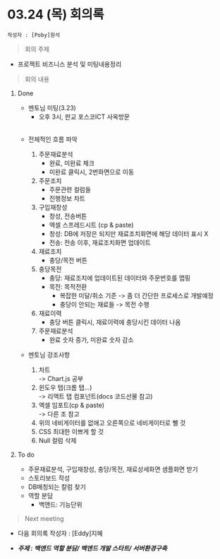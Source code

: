 # 03.24 (목) 회의록

    작성자 : [Poby]원석

> 회의 주제

- 프로젝트 비즈니스 분석 및 미팅내용정리

> 회의 내용

1. Done
   - 멘토님 미팅(3.23)
      - 오후 3시, 판교 포스코ICT 사옥방문

   <br>
   
   - 전체적인 흐름 파악
      1. 주문재료분석
         - 완료, 미완료 체크
         - 미완료 클릭시, 2번화면으로 이동
      2. 주문조치
         - 주문관련 컬럼들
         - 진행정보 차트
      3. 구입재창성
         - 창성, 전송버튼
         - 엑셀 스프레드시트 (cp & paste)
         - 창성: DB에 저장은 되지만 재료조치화면에 해당 데이터 표시 X
         - 전송: 전송 이후, 재료조치화면 업데이트
      4. 재료조치
         - 충당/목전 버튼
      5. 충당목전
         - 충당: 재료조치에 업데이트된 데이터와 주문번호를 맵핑
         - 목전: 목적전환
            - 복잡한 미달/취소 기준 -> 좀 더 간단한 프로세스로 개발예정
            - 충당이 안되는 재료들 -> 목전 수행
      6. 재료이력
         - 충당 버튼 클릭시, 재료이력에 충당시킨 데이터 나옴
      7. 주문재료분석
         - 완료 숫자 증가, 미완료 숫자 감소

   - 멘토님 강조사항
      1. 차트 <br>
         -> Chart.js 공부
      2. 윈도우 탭(크롬 탭...)<br>
         -> 리액트 탭 컴포넌트(docs 코드선물 참고)
      3. 엑셀 임포트(cp & paste)<br>
         -> 다른 조 참고
      4. 위의 네비게이터를 없애고 오른쪽으로 네비게이터로 뺄 것
      5. CSS 최대한 이쁘게 할 것
      6. Null 컬럼 삭제

2. To do
   - 주문재료분석, 구입재창성, 충당/목전, 재료상세화면 샘플화면 받기
   - 스토리보드 작성
   - DB매칭되는 칼럼 찾기
   - 역할 분담
      - 백앤드: 기능단위

> Next meeting

- 다음 회의록 작성자 : [Eddy]지혜

- **_주제 : 백앤드 역할 분담/ 백앤드 개발 스타트/ 서버환경구축_**
